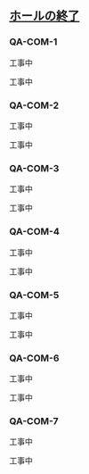 ## [ホールの終了](807)

### QA-COM-1
工事中

工事中

### QA-COM-2
工事中

工事中

### QA-COM-3
工事中

工事中

### QA-COM-4
工事中

工事中

### QA-COM-5
工事中

工事中

### QA-COM-6
工事中

工事中

### QA-COM-7
工事中

工事中
